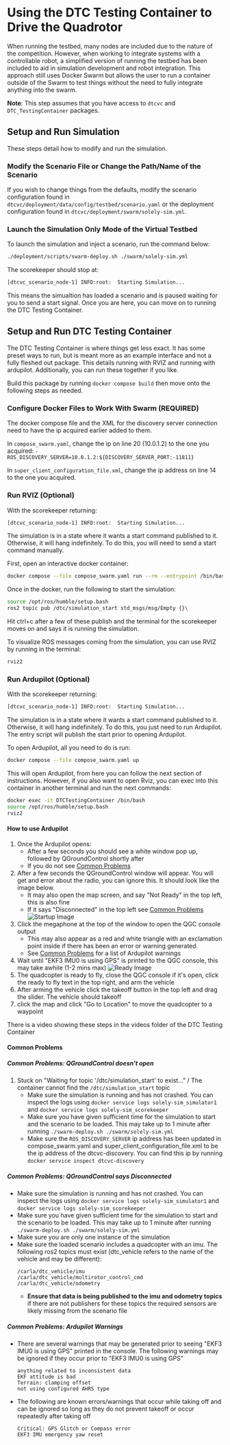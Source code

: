 # Using the DTC Testing Container to Drive the Quadrotor

When running the testbed, many nodes are included due to the nature of the competition. However, when working to integrate systems with a controllable robot, a simplified version of running the testbed has been included to aid in simulation development and robot integration. This approach still uses Docker Swarm but allows the user to run a container outside of the Swarm to test things without the need to fully integrate anything into the swarm.

**Note**: This step assumes that you have access to `dtcvc` and `DTC_TestingContainer` packages.

## Setup and Run Simulation

These steps detail how to modify and run the simulation.

### Modify the Scenario File or Change the Path/Name of the Scenario

If you wish to change things from the defaults, modify the scenario configuration found in `dtcvc/deployment/data/config/testbed/scenario.yaml` or the deployment configuration found in `dtcvc/deployment/swarm/solely-sim.yml`.

### Launch the Simulation Only Mode of the Virtual Testbed

To launch the simulation and inject a scenario, run the command below:

```bash
./deployment/scripts/swarm-deploy.sh ./swarm/solely-sim.yml
```

The scorekeeper should stop at:

```bash
[dtcvc_scenario_node-1] INFO:root:  Starting Simulation...
```

This means the simualtion has loaded a scenario and is paused waiting for you to send a start signal. Once you are here, you can move on to running the DTC Testing Container.

## Setup and Run DTC Testing Container

The DTC Testing Container is where things get less exact. It has some preset ways to run, but is meant more as an example interface and not a fully fleshed out package. This details running with RVIZ and running with ardupilot. Additionally, you can run these together if you like.

Build this package by running `docker compose build` then move onto the following steps as needed.

### Configure Docker Files to Work With Swarm (REQUIRED)

The docker compose file and the XML for the discovery server connection need to have the ip acquired earlier added to them.

In `compose_swarm.yaml`, change the ip on line 20 (10.0.1.2) to the one you acquired: 
`- ROS_DISCOVERY_SERVER=10.0.1.2:${DISCOVERY_SERVER_PORT:-11811}`

In `super_client_configuration_file.xml`, change the ip address on line 14 to the one you acquired.

### Run RVIZ (Optional)

With the scorekeeper returning:

```bash
[dtcvc_scenario_node-1] INFO:root:  Starting Simulation...
```

The simulation is in a state where it wants a start command published to it. Otherwise, it will hang indefinitely. To do this, you will need to send a start command manually. 

First, open an interactive docker container:

```bash
docker compose --file compose_swarm.yaml run --rm --entrypoint /bin/bash dtc_testing_container
```

Once in the docker, run the following to start the simulation:

```bash
source /opt/ros/humble/setup.bash
ros2 topic pub /dtc/simulation_start std_msgs/msg/Empty {}\
```

Hit ctrl+c after a few of these publish and the terminal for the scorekeeper moves on and says it is running the simulation.

To visualize ROS messages coming from the simulation, you can use RVIZ by running in the terminal:

```bash
rviz2
```

### Run Ardupilot (Optional)

With the scorekeeper returning:

```bash
[dtcvc_scenario_node-1] INFO:root:  Starting Simulation...
```

The simulation is in a state where it wants a start command published to it. Otherwise, it will hang indefinitely. To do this, you just need to run Ardupilot. The entry script will publish the start prior to opening Ardupilot.

To open Ardupilot, all you need to do is run:

```bash
docker compose --file compose_swarm.yaml up 
```

This will open Ardupilot, from here you can follow the next section of instructions. However, if you also want to open Rviz, you can exec into this container in another terminal and run the next commands:

```bash
docker exec -it DTCTestingContainer /bin/bash
source /opt/ros/humble/setup.bash
rviz2
```

#### How to use Ardupilot

1. Once the Ardupilot opens:
    - After a few seconds you should see a white window pop up, followed by QGroundControl shortly after
    - If you do not see [Common Problems](#common-problems-qgroundcontrol-doesnt-open)
3. After a few seconds the QGroundControl window will appear. You will get and error about the radio, you can ignore this. It should look like the image below.
    - It may also open the map screen, and say "Not Ready" in the top left, this is also fine
    - If it says "Disconnected" in the top left see [Common Problems](#common-problems-qgroundcontrol-says-disconnected)
    ![Startup Image](/Images/QGroundControl.png)
4. Click the megaphone at the top of the window to open the QGC console output
    - This may also appear as a red and white triangle with an exclamation point inside if there has been an error or warning generated.
    - See [Common Problems](#common-problems-ardupilot-warnings) for a list of Ardupilot warnings
5. Wait until "EKF3 IMU0 is using GPS" is printed to the QGC console, this may take awhile (1-2 mins max) ![Ready Image](/Images/QGroundControl-ReadyToFly.png)
6. The quadcopter is ready to fly, close the QGC console if it's open, click the ready to fly text in the top right, and arm the vehicle
7. After arming the vehicle click the takeoff button in the top left and drag the slider. The vehicle should takeoff
8. click the map and click "Go to Location" to move the quadcopter to a waypoint

There is a video showing these steps in the videos folder of the DTC Testing Container


#### Common Problems

##### Common Problems: QGroundControl doesn't open  
1. Stuck on "Waiting for topic '/dtc/simulation_start' to exist..." / The container cannot find the `/dtc/simulation_start` topic
    - Make sure the simulation is running and has not crashed. You can inspect the logs using `docker service logs solely-sim_simulator1` and `docker service logs solely-sim_scorekeeper`
    - Make sure you have given sufficient time for the simulation to start and the scenario to be loaded. This may take up to 1 minute after running `./swarm-deploy.sh ./swarm/solely-sim.yml`
    - Make sure the `ROS_DISCOVERY_SERVER` ip address has been updated in compose_swarm.yaml and super_client_configuration_file.xml to be the ip address of the dtcvc-discovery. You can find this ip by running `docker service inspect dtcvc-discovery`

##### Common Problems: QGroundControl says Disconnected
- Make sure the simulation is running and has not crashed. You can inspect the logs using `docker service logs solely-sim_simulator1` and `docker service logs solely-sim_scorekeeper`
- Make sure you have given sufficient time for the simulation to start and the scenario to be loaded. This may take up to 1 minute after running `./swarm-deploy.sh ./swarm/solely-sim.yml`
- Make sure you are only one instance of the simulation
- Make sure the loaded scenario includes a quadcopter with an imu. The following ros2 topics must exist (dtc_vehicle refers to the name of the vehicle and may be different): 
    ```
    /carla/dtc_vehicle/imu
    /carla/dtc_vehicle/multirotor_control_cmd
    /carla/dtc_vehicle/odometry
    ```
    - **Ensure that data is being published to the imu and odometry topics** if there are not publishers for these topics the required sensors are likely missing from the scenario file

##### Common Problems: Ardupilot Warnings
- There are several warnings that may be generated prior to seeing "EKF3 IMU0 is using GPS" printed in the console. The following warnings may be ignored if they occur prior to "EKF3 IMU0 is using GPS"
    ```
    anything related to inconsistent data
    EKF attitude is bad
    Terrain: clamping offset
    not using configured AHRS type
    ```
- The following are known errors/warnings that occur while taking off and can be ignored so long as they do not prevent takeoff or occur repeatedly after taking off
    ```
    Critical: GPS Glitch or Compass error
    EKF3 IMU emergency yaw reset
    ```
